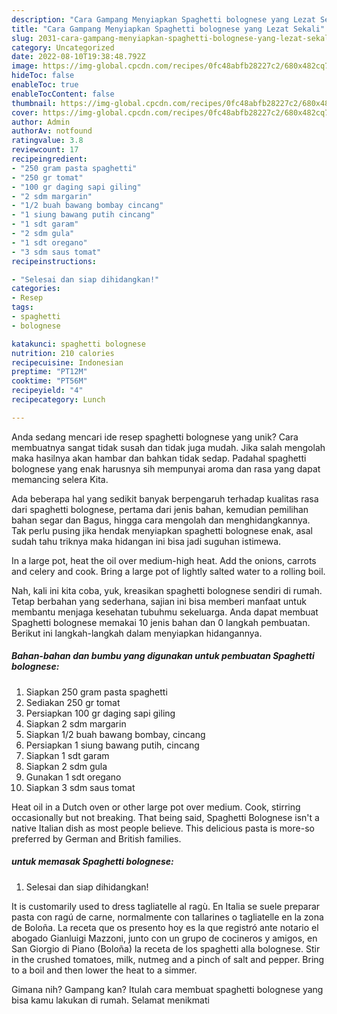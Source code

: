 ```yaml
---
description: "Cara Gampang Menyiapkan Spaghetti bolognese yang Lezat Sekali"
title: "Cara Gampang Menyiapkan Spaghetti bolognese yang Lezat Sekali"
slug: 2031-cara-gampang-menyiapkan-spaghetti-bolognese-yang-lezat-sekali
category: Uncategorized
date: 2022-08-10T19:38:48.792Z
image: https://img-global.cpcdn.com/recipes/0fc48abfb28227c2/680x482cq70/spaghetti-bolognese-foto-resep-utama.jpg
hideToc: false
enableToc: true
enableTocContent: false
thumbnail: https://img-global.cpcdn.com/recipes/0fc48abfb28227c2/680x482cq70/spaghetti-bolognese-foto-resep-utama.jpg
cover: https://img-global.cpcdn.com/recipes/0fc48abfb28227c2/680x482cq70/spaghetti-bolognese-foto-resep-utama.jpg
author: Admin
authorAv: notfound
ratingvalue: 3.8
reviewcount: 17
recipeingredient:
- "250 gram pasta spaghetti"
- "250 gr tomat"
- "100 gr daging sapi giling"
- "2 sdm margarin"
- "1/2 buah bawang bombay cincang"
- "1 siung bawang putih cincang"
- "1 sdt garam"
- "2 sdm gula"
- "1 sdt oregano"
- "3 sdm saus tomat"
recipeinstructions:

- "Selesai dan siap dihidangkan!"
categories:
- Resep
tags:
- spaghetti
- bolognese

katakunci: spaghetti bolognese 
nutrition: 210 calories
recipecuisine: Indonesian
preptime: "PT12M"
cooktime: "PT56M"
recipeyield: "4"
recipecategory: Lunch

---
```





Anda sedang mencari ide resep spaghetti bolognese yang unik? Cara membuatnya sangat tidak susah dan tidak juga mudah. Jika salah mengolah maka hasilnya akan hambar dan bahkan tidak sedap. Padahal spaghetti bolognese yang enak harusnya sih mempunyai aroma dan rasa yang dapat memancing selera Kita.





Ada beberapa hal yang sedikit banyak berpengaruh terhadap kualitas rasa dari spaghetti bolognese, pertama dari jenis bahan, kemudian pemilihan bahan segar dan Bagus, hingga cara mengolah dan menghidangkannya. Tak perlu pusing jika hendak menyiapkan spaghetti bolognese enak,      asal sudah tahu triknya maka hidangan ini bisa jadi suguhan istimewa.














In a large pot, heat the oil over medium-high heat. Add the onions, carrots and celery and cook. Bring a large pot of lightly salted water to a rolling boil.






Nah, kali ini kita coba, yuk, kreasikan spaghetti bolognese sendiri di rumah. Tetap berbahan yang sederhana, sajian ini bisa memberi manfaat untuk membantu menjaga kesehatan tubuhmu sekeluarga. Anda dapat membuat Spaghetti bolognese memakai 10 jenis bahan dan 0 langkah pembuatan. Berikut ini langkah-langkah dalam menyiapkan hidangannya.

<!--inarticleads1-->

##### Bahan-bahan dan bumbu yang digunakan untuk pembuatan Spaghetti bolognese:

1. Siapkan 250 gram pasta spaghetti
1. Sediakan 250 gr tomat
1. Persiapkan 100 gr daging sapi giling
1. Siapkan 2 sdm margarin
1. Siapkan 1/2 buah bawang bombay, cincang
1. Persiapkan 1 siung bawang putih, cincang
1. Siapkan 1 sdt garam
1. Siapkan 2 sdm gula
1. Gunakan 1 sdt oregano
1. Siapkan 3 sdm saus tomat


Heat oil in a Dutch oven or other large pot over medium. Cook, stirring occasionally but not breaking. That being said, Spaghetti Bolognese isn&#39;t a native Italian dish as most people believe. This delicious pasta is more-so preferred by German and British families. 

<!--inarticleads2-->

#####  untuk memasak Spaghetti bolognese:


1. Selesai dan siap dihidangkan!

It is customarily used to dress tagliatelle al ragù. En Italia se suele preparar pasta con ragú de carne, normalmente con tallarines o tagliatelle en la zona de Boloña. La receta que os presento hoy es la que registró ante notario el abogado Gianluigi Mazzoni, junto con un grupo de cocineros y amigos, en San Giorgio di Piano (Boloña) la receta de los spaghetti alla bolognese. Stir in the crushed tomatoes, milk, nutmeg and a pinch of salt and pepper. Bring to a boil and then lower the heat to a simmer. 

Gimana nih? Gampang kan? Itulah cara membuat spaghetti bolognese yang bisa kamu lakukan di rumah. Selamat menikmati
